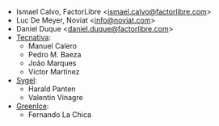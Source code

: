 - Ismael Calvo, FactorLibre \<<ismael.calvo@factorlibre.com>\>
- Luc De Meyer, Noviat \<<info@noviat.com>\>
- Daniel Duque \<<daniel.duque@factorlibre.com>\>
- [Tecnativa](https://www.tecnativa.com):
  - Manuel Calero
  - Pedro M. Baeza
  - João Marques
  - Víctor Martínez
- [Sygel](https://www.sygel.es):
  - Harald Panten
  - Valentin Vinagre
- [GreenIce](https://www.greenice.com):
  - Fernando La Chica
